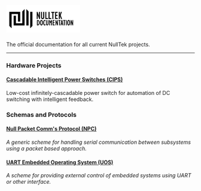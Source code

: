 ## ![NullTek Documentation](resources/NullTekDocumentationLogo.png)

The official documentation for all current NullTek projects. 

---

### Hardware Projects

#### [Cascadable Intelligent Power Switches (CIPS)](hardware/cips/index.md)

Low-cost infinitely-cascadable power switch for automation of DC switching with intelligent feedback. 

### Schemas and Protocols

#### [Null Packet Comm's Protocol (NPC)](protocols/npc/index.md)

_A generic scheme for handling serial communication between subsystems using a packet based approach._

#### [UART Embedded Operating System (UOS)](protocols/uos/index.md)

_A scheme for providing external control of embedded systems using UART or other interface._

